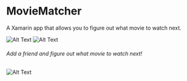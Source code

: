 # MovieMatcher
A Xamarin app that allows you to figure out what movie to watch next.

![Alt Text](https://media.giphy.com/media/umvWU8mWytoz4NGDkv/giphy.gif)
![Alt Text](https://media.giphy.com/media/DKHfTczp2Yi43YblRj/giphy.gif)


###### Add a friend and figure out what movie to watch next!
![Alt Text](https://media.giphy.com/media/H4SlUW62GHvLD8Usk7/giphy.gif)




